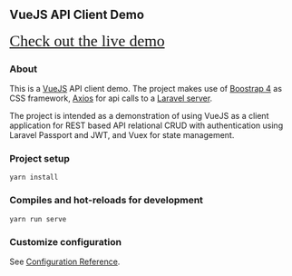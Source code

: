 ## VueJS API Client Demo

  <span style="font-family:Georgia; text-align:center; font-size:2em;">
    <a href="https://vuenotes.a-sandbox.com">Check out the live demo</a>
  </span>

### About

This is a [VueJS](https://vuejs.org) API client demo.
The project makes use of [Boostrap 4](https://getbootstrap.com) as CSS framework, [Axios](https://github.com/axios/axios) for api calls to a [Laravel server](https://github.com/vurghus-minar/laravelAPIServer).

The project is intended as a demonstration of using VueJS as a client application for REST based API relational CRUD with authentication using Laravel Passport and JWT, and Vuex for state management.

### Project setup

```
yarn install
```

### Compiles and hot-reloads for development

```
yarn run serve
```

### Customize configuration

See [Configuration Reference](https://cli.vuejs.org/config/).
